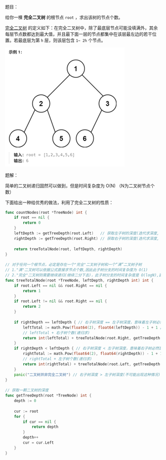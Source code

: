 题目：

给你一棵 **完全二叉树** 的根节点 `root` ，求出该树的节点个数。

[完全二叉树](https://baike.baidu.com/item/完全二叉树/7773232?fr=aladdin) 的定义如下：在完全二叉树中，除了最底层节点可能没填满外，其余每层节点数都达到最大值，并且最下面一层的节点都集中在该层最左边的若干位置。若最底层为第 `h` 层，则该层包含 `1~ 2h` 个节点。

<img src="222.完全二叉树的节点个数.assets/image-20230830200134778.png" alt="image-20230830200134778" style="zoom:50%;" />

题解：

简单的二叉树递归固然可以做到，但是时间复杂度为 O(N) （N为二叉树节点个数）

下面给出一种给优秀的做法，利用了完全二叉树的性质：

```go
func countNodes(root *TreeNode) int {
    if root == nil {
        return 0
    }
    leftDepth := getTreeDepth(root.Left)   // 获取左子树的深度(迭代求深度, O(logN))
    rightDepth := getTreeDepth(root.Right) // 获取右子树的深度(迭代求深度, O(logN))

	return treeTotalNode(root, leftDepth, rightDepth)
}

// 对于任何一个根节点，必定是存在一个"完全"二叉树子树和一个“满”二叉树子树
// 1."满"二叉树可以依据公式直接求节点个数,因此此子树分支的时间复杂度为 O(1)
// 2."完全"二叉树则需要继续递归(继续二分下去)，此子树分支的时间复杂度是 O(logN),直到找到一个节点只有左孩子节点但没有右孩子节点
func treeTotalNode(root *TreeNode, leftDepth, rightDepth int) int {
	if root.Left == nil && root.Right == nil {
		return 1
	}
	if root.Left != nil && root.Right == nil {
		return 2
	}

	if rightDepth == leftDepth { // 右子树深度 == 左子树深度，意味着左子树必然是满二叉树，但右子树不一定是
		leftTotal := math.Pow(float64(2), float64(leftDepth)) - 1 + 1 // 左子树节点个数+根节点
		// leftTotal + 右子树个数(递归求)
		return int(leftTotal) + treeTotalNode(root.Right, getTreeDepth(root.Right.Left), getTreeDepth(root.Right.Right))
	}
	if rightDepth < leftDepth { // 右子树深度 < 左子树深度，意味着右子树必然是满二叉树，但左子树不一定是
		rightTotal := math.Pow(float64(2), float64(rightDepth)) - 1 + 1 // 右子树节点个数+根节点
		// rightTotal + 左子树个数(递归求)
		return int(rightTotal) + treeTotalNode(root.Left, getTreeDepth(root.Left.Left), getTreeDepth(root.Left.Right))
	}
	panic("二叉树并非完全二叉树") // 右子树深度 > 左子树深度(不可能出现这种情况)
}

// 获取一颗二叉树的深度
func getTreeDepth(root *TreeNode) int {
	depth := 0

	cur := root
	for {
		if cur == nil {
			return depth
		}
		depth++
		cur = cur.Left
	}
}
```

